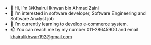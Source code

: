 - 👋 Hi, I’m @Khairul Ikhwan bin Ahmad Zaini
- 👀 I’m interested in software developer, Software Engineering and Software Analyst job
- 🌱 I’m currently learning to develop e-commerce system.
- 📫 You can reach me by my number 011-28645900 and email khairulikhwan192@gmail.com

<!---
Khairrul192/Khairrul192 is a ✨ special ✨ repository because its `README.md` (this file) appears on your GitHub profile.
You can click the Preview link to take a look at your changes.
--->
